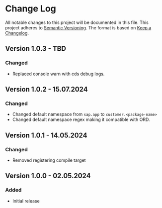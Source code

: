 # Change Log

All notable changes to this project will be documented in this file.
This project adheres to [Semantic Versioning](http://semver.org/).
The format is based on [Keep a Changelog](http://keepachangelog.com/).

## Version 1.0.3 - TBD

### Changed

- Replaced console warn with cds debug logs.

## Version 1.0.2 - 15.07.2024

### Changed

- Changed default namespace from `sap.app` to `customer.<package-name>`
- Changed default namespace regex making it compatible with ORD.

## Version 1.0.1 - 14.05.2024

### Changed

- Removed registering compile target

## Version 1.0.0 - 02.05.2024

### Added

- Initial release
